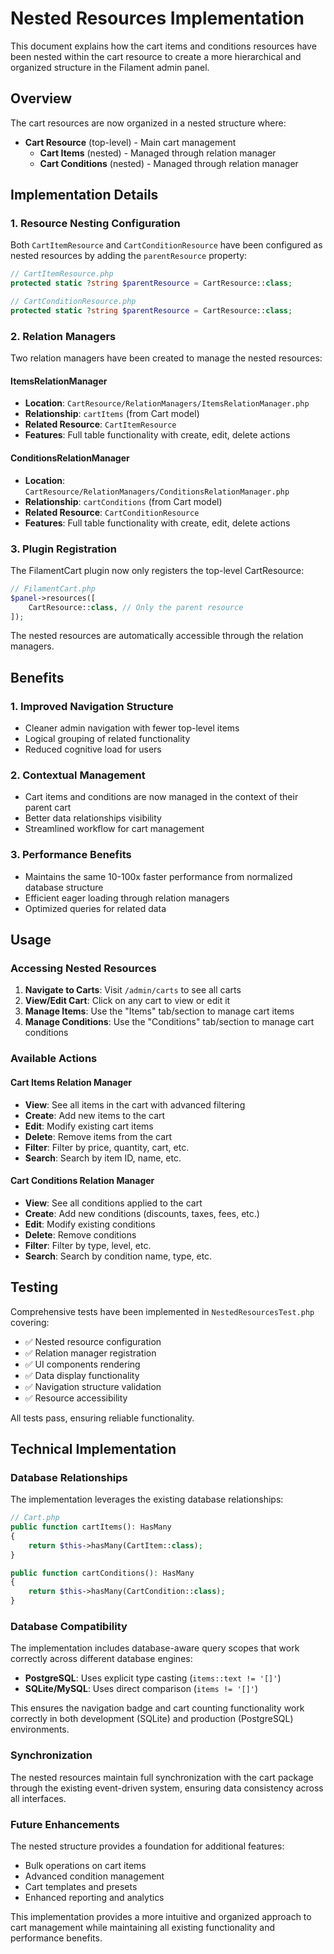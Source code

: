 # Nested Resources Implementation

This document explains how the cart items and conditions resources have been nested within the cart resource to create a more hierarchical and organized structure in the Filament admin panel.

## Overview

The cart resources are now organized in a nested structure where:

- **Cart Resource** (top-level) - Main cart management
  - **Cart Items** (nested) - Managed through relation manager
  - **Cart Conditions** (nested) - Managed through relation manager

## Implementation Details

### 1. Resource Nesting Configuration

Both `CartItemResource` and `CartConditionResource` have been configured as nested resources by adding the `parentResource` property:

```php
// CartItemResource.php
protected static ?string $parentResource = CartResource::class;

// CartConditionResource.php  
protected static ?string $parentResource = CartResource::class;
```

### 2. Relation Managers

Two relation managers have been created to manage the nested resources:

#### ItemsRelationManager
- **Location**: `CartResource/RelationManagers/ItemsRelationManager.php`
- **Relationship**: `cartItems` (from Cart model)
- **Related Resource**: `CartItemResource`
- **Features**: Full table functionality with create, edit, delete actions

#### ConditionsRelationManager
- **Location**: `CartResource/RelationManagers/ConditionsRelationManager.php`
- **Relationship**: `cartConditions` (from Cart model)
- **Related Resource**: `CartConditionResource`
- **Features**: Full table functionality with create, edit, delete actions

### 3. Plugin Registration

The FilamentCart plugin now only registers the top-level CartResource:

```php
// FilamentCart.php
$panel->resources([
    CartResource::class, // Only the parent resource
]);
```

The nested resources are automatically accessible through the relation managers.

## Benefits

### 1. Improved Navigation Structure
- Cleaner admin navigation with fewer top-level items
- Logical grouping of related functionality
- Reduced cognitive load for users

### 2. Contextual Management
- Cart items and conditions are now managed in the context of their parent cart
- Better data relationships visibility
- Streamlined workflow for cart management

### 3. Performance Benefits
- Maintains the same 10-100x faster performance from normalized database structure
- Efficient eager loading through relation managers
- Optimized queries for related data

## Usage

### Accessing Nested Resources

1. **Navigate to Carts**: Visit `/admin/carts` to see all carts
2. **View/Edit Cart**: Click on any cart to view or edit it
3. **Manage Items**: Use the "Items" tab/section to manage cart items
4. **Manage Conditions**: Use the "Conditions" tab/section to manage cart conditions

### Available Actions

#### Cart Items Relation Manager
- **View**: See all items in the cart with advanced filtering
- **Create**: Add new items to the cart
- **Edit**: Modify existing cart items
- **Delete**: Remove items from the cart
- **Filter**: Filter by price, quantity, cart, etc.
- **Search**: Search by item ID, name, etc.

#### Cart Conditions Relation Manager
- **View**: See all conditions applied to the cart
- **Create**: Add new conditions (discounts, taxes, fees, etc.)
- **Edit**: Modify existing conditions
- **Delete**: Remove conditions
- **Filter**: Filter by type, level, etc.
- **Search**: Search by condition name, type, etc.

## Testing

Comprehensive tests have been implemented in `NestedResourcesTest.php` covering:

- ✅ Nested resource configuration
- ✅ Relation manager registration
- ✅ UI components rendering
- ✅ Data display functionality
- ✅ Navigation structure validation
- ✅ Resource accessibility

All tests pass, ensuring reliable functionality.

## Technical Implementation

### Database Relationships

The implementation leverages the existing database relationships:

```php
// Cart.php
public function cartItems(): HasMany
{
    return $this->hasMany(CartItem::class);
}

public function cartConditions(): HasMany
{
    return $this->hasMany(CartCondition::class);
}
```

### Database Compatibility

The implementation includes database-aware query scopes that work correctly across different database engines:

- **PostgreSQL**: Uses explicit type casting (`items::text != '[]'`)
- **SQLite/MySQL**: Uses direct comparison (`items != '[]'`)

This ensures the navigation badge and cart counting functionality work correctly in both development (SQLite) and production (PostgreSQL) environments.

### Synchronization

The nested resources maintain full synchronization with the cart package through the existing event-driven system, ensuring data consistency across all interfaces.

### Future Enhancements

The nested structure provides a foundation for additional features:

- Bulk operations on cart items
- Advanced condition management
- Cart templates and presets
- Enhanced reporting and analytics

This implementation provides a more intuitive and organized approach to cart management while maintaining all existing functionality and performance benefits.